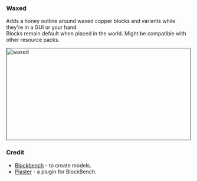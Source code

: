 ### Waxed
Adds a honey outline around waxed copper blocks and variants while they're in a GUI or your hand. \
Blocks remain default when placed in the world. Might be compatible with other resource packs.

<p><a href=""><img src="https://github.com/mining-also-crafting/test/blob/main/branding/showcase/waxed.png?raw=true" width="500" height="250" alt="waxed"></a></p>

### Credit
- [Blockbench](https://www.blockbench.net/) - to create models.
- [Plaster](https://www.blockbench.net/plugins/plaster) - a plugin for BlockBench.

